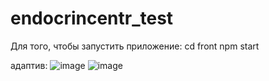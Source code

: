 # endocrincentr_test

Для того, чтобы запустить приложение:
cd front
npm start

адаптив:
![image](https://user-images.githubusercontent.com/79730482/216457818-7e03f04b-76da-4ddc-8050-8f45e90bf750.png)
![image](https://user-images.githubusercontent.com/79730482/216457900-7d10975d-8bff-4a39-8a33-97ddc45c8ad1.png)
